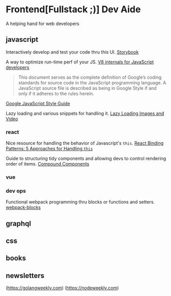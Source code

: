 # Frontend[Fullstack ;)] Dev Aide
A helping hand for web developers

## javascript
Interactively develop and test your code thru this UI.
[Storybook](https://github.com/storybooks/storybook)

A way to optimize run-time perf of your JS.
[V8 internals for JavaScript developers](https://slidr.io/mathiasbynens/v8-internals-for-javascript-developers)

> This document serves as the complete definition of Google’s coding standards for source code in the JavaScript programming language. A JavaScript source file is described as being in Google Style if and only if it adheres to the rules herein.

[Google JavaScript Style Guide](https://google.github.io/styleguide/jsguide.html#naming-camel-case-defined)

Lazy loading and various snippets for handling it.
[Lazy Loading Images and Video](https://developers.google.com/web/fundamentals/performance/lazy-loading-guidance/images-and-video/)

### react
Nice resource for handling the behavior of Javascript's `this`.
[React Binding Patterns: 5 Approaches for Handling `this`](https://medium.freecodecamp.org/react-binding-patterns-5-approaches-for-handling-this-92c651b5af56)

Guide to structuring tidy components and allowing devs to control rendering order of items.
[Compound Components](http://blog.xebia.in/index.php/2017/12/04/a-new-way-of-writing-components-compound-components)

### vue

### dev ops
Functional webpack programming thru blocks or functions and setters.
[webpack-blocks](https://github.com/andywer/webpack-blocks)

## graphql

## css

## books

## newsletters
(https://golangweekly.com)
(https://nodeweekly.com)
